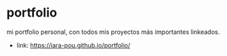 # portfolio
mi portfolio personal, con todos mis proyectos más importantes linkeados.
- link: https://iara-pou.github.io/portfolio/
